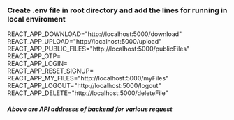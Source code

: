 ### Create .env file in root directory and add the lines for running in local enviroment   
    
REACT_APP_DOWNLOAD="http://localhost:5000/download"      
REACT_APP_UPLOAD="http://localhost:5000/upload"          
REACT_APP_PUBLIC_FILES="http://localhost:5000/publicFiles"       
REACT_APP_OTP=     
REACT_APP_LOGIN=         
REACT_APP_RESET_SIGNUP=    
REACT_APP_MY_FILES="http://localhost:5000/myFiles"      
REACT_APP_LOGOUT="http://localhost:5000/logout"       
REACT_APP_DELETE="http://localhost:5000/deleteFile"      
       
##### Above are API addresss of backend for various request
